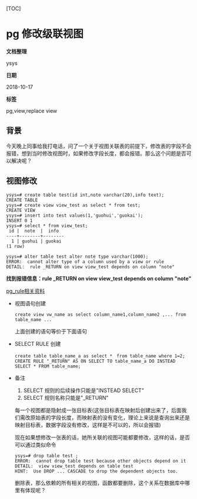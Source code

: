 [TOC]

# pg 修改级联视图

**文档整理**

ysys

**日期**

2018-10-17

**标签**

pg,view,replace view



## 背景

​	今天晚上同事给我打电话，问了一个关于视图关联表的前提下，修改表的字段不会报错，想到当时修改视图时，如果修改字段长度，都会报错。那么这个问题是否可以解决呢？



## 视图修改



```
ysys=# create table test(id int,note varchar(20),info text);
CREATE TABLE
ysys=# create view view_test as select * from test;
CREATE VIEW
ysys=# insert into test values(1,'guohui','guokai');
INSERT 0 1
ysys=# select * from view_test;
 id |  note  |  info  
----+--------+--------
  1 | guohui | guokai
(1 row)

ysys=# alter table test alter note type varchar(1000);
ERROR:  cannot alter type of a column used by a view or rule
DETAIL:  rule _RETURN on view view_test depends on column "note"
```

**找到报错信息：rule _RETURN on view view_test depends on column "note"**

[pg_rule相关资料](../20180627/pg_rule.md)

- 视图语句创建

  ```
  create view vw_name as select column_name1,column_name2 ,... from table_name ...
  ```

  上面创建的语句等价于下面语句

- SELECT RULE 创建

  ```
  create table table_name_a as select *　from table_name where 1=2;
  CREATE RULE "_RETURN" AS ON SELECT TO table_name_a DO INSTEAD SELECT * FROM table_name;
  ```

- 备注

  1. SELECT 规则的后续操作只能是"INSTEAD SELECT"
  2. SELECT 规则名称只能是"_RETURN"

  每一个视图都是隐射成一张目标表(这张目标表在映射后创建出来了，后面我们需改原始表的字段长度，而映射表的没有变化，理论上来说是查询出来还是映射目标表，数据字段没有修改，这样是不可以的，所以会报错)

  现在如果想修改一张表的话，她所关联的视图可能都要修改，这样的话，是否可以通过类似命令

  ```
  ysys=# drop table test ;
  ERROR:  cannot drop table test because other objects depend on it
  DETAIL:  view view_test depends on table test
  HINT:  Use DROP ... CASCADE to drop the dependent objects too.
  ```

  删除表，那么依赖的所有相关的视图，函数都要删除，这个关系在数据库中哪里有体现呢？